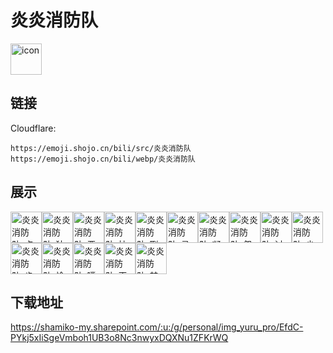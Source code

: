 # 炎炎消防队
<img src="https://emoji.shojo.cn/bili/src/炎炎消防队/icon.png" width="50" height="50" alt="icon">

## 链接
Cloudflare:
```
https://emoji.shojo.cn/bili/src/炎炎消防队
https://emoji.shojo.cn/bili/webp/炎炎消防队
```
## 展示
<img src="https://emoji.shojo.cn/bili/src/炎炎消防队/炎炎消防队-点点点.png" width="50" height="50" alt="炎炎消防队-点点点"><img src="https://emoji.shojo.cn/bili/src/炎炎消防队/炎炎消防队-独眼巨猩.png" width="50" height="50" alt="炎炎消防队-独眼巨猩"><img src="https://emoji.shojo.cn/bili/src/炎炎消防队/炎炎消防队-恶魔.png" width="50" height="50" alt="炎炎消防队-恶魔"><img src="https://emoji.shojo.cn/bili/src/炎炎消防队/炎炎消防队-拉托姆.png" width="50" height="50" alt="炎炎消防队-拉托姆"><img src="https://emoji.shojo.cn/bili/src/炎炎消防队/炎炎消防队-咧嘴惊恐.png" width="50" height="50" alt="炎炎消防队-咧嘴惊恐"><img src="https://emoji.shojo.cn/bili/src/炎炎消防队/炎炎消防队-灵光一闪.png" width="50" height="50" alt="炎炎消防队-灵光一闪"><img src="https://emoji.shojo.cn/bili/src/炎炎消防队/炎炎消防队-凝视.png" width="50" height="50" alt="炎炎消防队-凝视"><img src="https://emoji.shojo.cn/bili/src/炎炎消防队/炎炎消防队-怨气.png" width="50" height="50" alt="炎炎消防队-怨气"><img src="https://emoji.shojo.cn/bili/src/炎炎消防队/炎炎消防队-讨厌.png" width="50" height="50" alt="炎炎消防队-讨厌"><img src="https://emoji.shojo.cn/bili/src/炎炎消防队/炎炎消防队-少女心.png" width="50" height="50" alt="炎炎消防队-少女心"><img src="https://emoji.shojo.cn/bili/src/炎炎消防队/炎炎消防队-肯定.png" width="50" height="50" alt="炎炎消防队-肯定"><img src="https://emoji.shojo.cn/bili/src/炎炎消防队/炎炎消防队-愉快.png" width="50" height="50" alt="炎炎消防队-愉快"><img src="https://emoji.shojo.cn/bili/src/炎炎消防队/炎炎消防队-噗嗤噗嗤.png" width="50" height="50" alt="炎炎消防队-噗嗤噗嗤"><img src="https://emoji.shojo.cn/bili/src/炎炎消防队/炎炎消防队-灭火.png" width="50" height="50" alt="炎炎消防队-灭火"><img src="https://emoji.shojo.cn/bili/src/炎炎消防队/炎炎消防队-禁止入内.png" width="50" height="50" alt="炎炎消防队-禁止入内">

## 下载地址

https://shamiko-my.sharepoint.com/:u:/g/personal/img_yuru_pro/EfdC-PYkj5xIiSgeVmboh1UB3o8Nc3nwyxDQXNu1ZFKrWQ